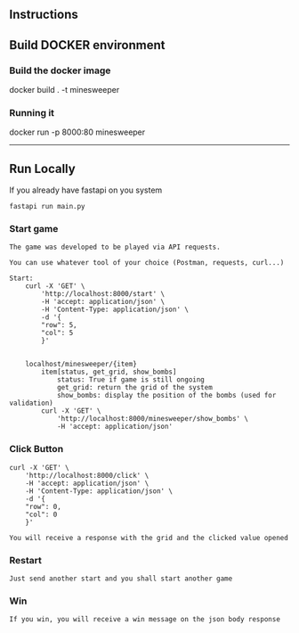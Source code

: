 ## Instructions

## Build DOCKER environment

### Build the docker image
docker build . -t minesweeper

### Running it
docker run -p 8000:80 minesweeper

---
## Run Locally
If you already have fastapi on you system

    fastapi run main.py

### Start game
    The game was developed to be played via API requests.

    You can use whatever tool of your choice (Postman, requests, curl...)

    Start:
        curl -X 'GET' \
            'http://localhost:8000/start' \
            -H 'accept: application/json' \
            -H 'Content-Type: application/json' \
            -d '{
            "row": 5,
            "col": 5
            }' 


        localhost/minesweeper/{item}
            item[status, get_grid, show_bombs]
                status: True if game is still ongoing
                get_grid: return the grid of the system
                show_bombs: display the position of the bombs (used for validation)
            curl -X 'GET' \
                'http://localhost:8000/minesweeper/show_bombs' \
                -H 'accept: application/json'


### Click Button
    curl -X 'GET' \
        'http://localhost:8000/click' \
        -H 'accept: application/json' \
        -H 'Content-Type: application/json' \
        -d '{
        "row": 0,
        "col": 0
        }'

    You will receive a response with the grid and the clicked value opened

### Restart
    Just send another start and you shall start another game

### Win
    If you win, you will receive a win message on the json body response